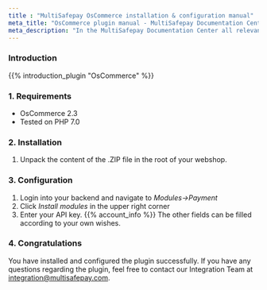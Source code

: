 ```yaml
---
title : "MultiSafepay OsCommerce installation & configuration manual"
meta_title: "OsCommerce plugin manual - MultiSafepay Documentation Center"
meta_description: "In the MultiSafepay Documentation Center all relevant information regarding our Plugins and API. As well as Support pages for Payment Method, Tools and General Questions. You can also find the contact details of our Support Team and Integration Team."
---
```


### Introduction

{{% introduction_plugin "OsCommerce" %}}

### 1. Requirements
- OsCommerce 2.3
- Tested on PHP 7.0

### 2. Installation
 1. Unpack the content of the .ZIP file in the root of your webshop.

### 3. Configuration
1. Login into your backend and navigate to _Modules->Payment_
2. Click _Install modules_ in the upper right corner
3. Enter your API key. {{% account_info %}} The other fields can be filled according to your own wishes.

### 4. Congratulations
You have installed and configured the plugin successfully. If you have any questions regarding the plugin, feel free to contact our Integration Team at <integration@multisafepay.com>.
